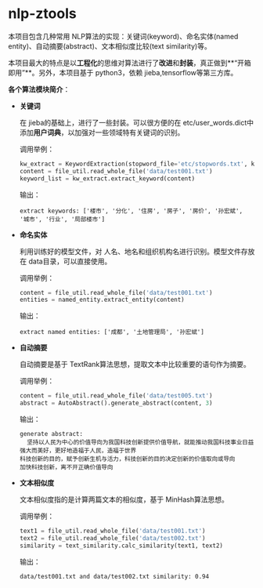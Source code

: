 # nlp-ztools
本项目包含几种常用 NLP算法的实现：关键词(keyword)、命名实体(named entity)、自动摘要(abstract)、文本相似度比较(text similarity)等。

本项目最大的特点是以**工程化**的思维对算法进行了**改进**和**封装**，真正做到**“开箱即用”**。另外，本项目基于 python3，依赖 jieba,tensorflow等第三方库。

**各个算法模块简介**：

- **关键词**

  在 jieba的基础上，进行了一些封装。可以很方便的在 etc/user_words.dict中添加**用户词典**，以加强对一些领域特有关键词的识别。

  调用举例：

  ```python
  kw_extract = KeywordExtraction(stopword_file='etc/stopwords.txt', keyword_weight=0.25)
  content = file_util.read_whole_file('data/test001.txt')
  keyword_list = kw_extract.extract_keyword(content)
  ```

  输出：

  ```
  extract keywords: ['楼市', '分化', '住房', '房子', '房价', '孙宏斌', '城市', '行业', '局部楼市']

- **命名实体**

  利用训练好的模型文件，对 人名、地名和组织机构名进行识别。模型文件存放在 data目录，可以直接使用。

  调用举例：

  ```python
  content = file_util.read_whole_file('data/test001.txt')
  entities = named_entity.extract_entity(content)
  ```

  输出：

  ```
  extract named entities: ['成都', '土地管理局', '孙宏斌']

- **自动摘要**

  自动摘要是基于 TextRank算法思想，提取文本中比较重要的语句作为摘要。

  调用举例：

  ```python
  content = file_util.read_whole_file('data/test005.txt')
  abstract = AutoAbstract().generate_abstract(content, 3)
  ```

  输出：

  ```
  generate abstract: 
    坚持以人民为中心的价值导向为我国科技创新提供价值导航，就能推动我国科技事业日益强大而美好，更好地造福于人民，造福于世界
  科技创新的目的，赋予创新生机与活力，科技创新的目的决定创新的价值取向或导向
  加快科技创新，离不开正确价值导向

- **文本相似度**

  文本相似度指的是计算两篇文本的相似度，基于 MinHash算法思想。

  调用举例：

  ```python
  text1 = file_util.read_whole_file('data/test001.txt')
  text2 = file_util.read_whole_file('data/test002.txt')
  similarity = text_similarity.calc_similarity(text1, text2)
  ```

  输出：

  ```
  data/test001.txt and data/test002.txt similarity: 0.94

